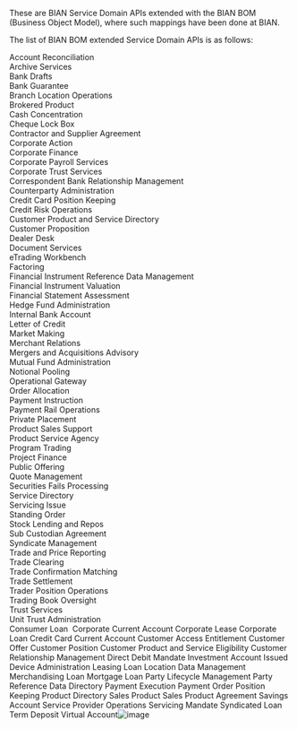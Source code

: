 These are BIAN Service Domain APIs extended with the BIAN BOM (Business Object Model), where such mappings have been done at BIAN.

The list of BIAN BOM extended Service Domain APIs is as follows:

Account Reconciliation  
Archive Services  
Bank Drafts  
Bank Guarantee  
Branch Location Operations  
Brokered Product  
Cash Concentration  
Cheque Lock Box  
Contractor and Supplier Agreement  
Corporate Action  
Corporate Finance  
Corporate Payroll Services  
Corporate Trust Services  
Correspondent Bank Relationship Management  
Counterparty Administration  
Credit Card Position Keeping  
Credit Risk Operations  
Customer Product and Service Directory  
Customer Proposition  
Dealer Desk  
Document Services  
eTrading Workbench  
Factoring  
Financial Instrument Reference Data Management  
Financial Instrument Valuation  
Financial Statement Assessment  
Hedge Fund Administration  
Internal Bank Account  
Letter of Credit  
Market Making  
Merchant Relations  
Mergers and Acquisitions Advisory  
Mutual Fund Administration  
Notional Pooling  
Operational Gateway  
Order Allocation  
Payment Instruction  
Payment Rail Operations  
Private Placement  
Product Sales Support  
Product Service Agency  
Program Trading  
Project Finance  
Public Offering  
Quote Management  
Securities Fails Processing  
Service Directory  
Servicing Issue  
Standing Order  
Stock Lending and Repos  
Sub Custodian Agreement  
Syndicate Management  
Trade and Price Reporting  
Trade Clearing  
Trade Confirmation Matching  
Trade Settlement  
Trader Position Operations  
Trading Book Oversight  
Trust Services  
Unit Trust Administration  
Consumer Loan 
Corporate Current Account
Corporate Lease 
Corporate Loan 
Credit Card 
Current Account
Customer Access Entitlement
Customer Offer
Customer Position
Customer Product and Service Eligibility
Customer Relationship Management
Direct Debit Mandate
Investment Account
Issued Device Administration
Leasing 
Loan 
Location Data Management 
Merchandising Loan 
Mortgage Loan 
Party Lifecycle Management
Party Reference Data Directory
Payment Execution
Payment Order
Position Keeping
Product Directory
Sales Product
Sales Product Agreement
Savings Account
Service Provider Operations
Servicing Mandate
Syndicated Loan
Term Deposit
Virtual Account![image](https://github.com/bian-official/public/assets/42481490/9f9adda7-acc3-4a02-a84c-410b7d55f335)
